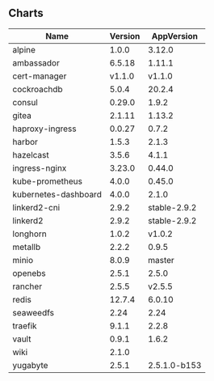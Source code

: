 ## Charts
Name | Version | AppVersion
-----|---------|-----------
alpine | 1.0.0 | 3.12.0
ambassador | 6.5.18 | 1.11.1
cert-manager | v1.1.0 | v1.1.0
cockroachdb | 5.0.4 | 20.2.4
consul | 0.29.0 | 1.9.2
gitea | 2.1.11 | 1.13.2
haproxy-ingress | 0.0.27 | 0.7.2
harbor | 1.5.3 | 2.1.3
hazelcast | 3.5.6 | 4.1.1
ingress-nginx | 3.23.0 | 0.44.0
kube-prometheus | 4.0.0 | 0.45.0
kubernetes-dashboard | 4.0.0 | 2.1.0
linkerd2-cni | 2.9.2 | stable-2.9.2
linkerd2 | 2.9.2 | stable-2.9.2
longhorn | 1.0.2 | v1.0.2
metallb | 2.2.2 | 0.9.5
minio | 8.0.9 | master
openebs | 2.5.1 | 2.5.0
rancher | 2.5.5 | v2.5.5
redis | 12.7.4 | 6.0.10
seaweedfs | 2.24 | 2.24
traefik | 9.1.1 | 2.2.8
vault | 0.9.1 | 1.6.2
wiki | 2.1.0 | 
yugabyte | 2.5.1 | 2.5.1.0-b153
